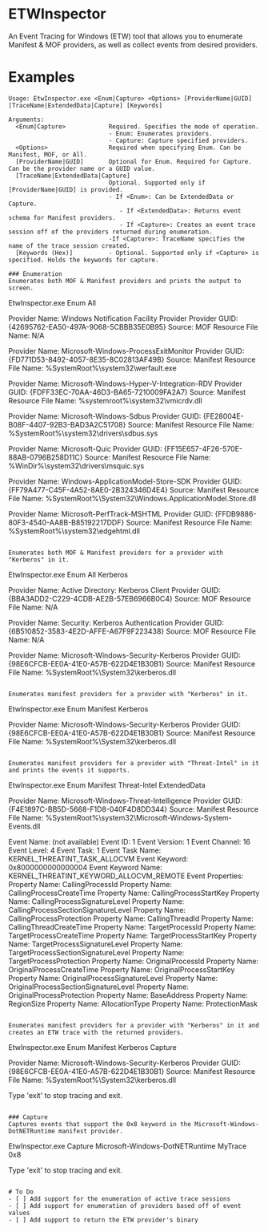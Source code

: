 # ETWInspector
An Event Tracing for Windows (ETW) tool that allows you to enumerate Manifest & MOF providers, as well as collect events from desired providers. 

# Examples
```
Usage: EtwInspector.exe <Enum|Capture> <Options> [ProviderName|GUID] [TraceName|ExtendedData|Capture] [Keywords]

Arguments:
  <Enum|Capture>            Required. Specifies the mode of operation.
                            - Enum: Enumerates providers.
                            - Capture: Capture specified providers.
  <Options>                 Required when specifying Enum. Can be Manifest, MOF, or All.
  [ProviderName|GUID]       Optional for Enum. Required for Capture. Can be the provider name or a GUID value.
  [TraceName|ExtendedData|Capture]
                            Optional. Supported only if [ProviderName|GUID] is provided.
                            - If <Enum>: Can be ExtendedData or Capture.
                               - If <ExtendedData>: Returns event schema for Manifest providers.
                               - If <Capture>: Creates an event trace session off of the providers returned during enumeration.
                            -If <Capture>: TraceName specifies the name of the trace session created.
  [Keywords (Hex)]          - Optional. Supported only if <Capture> is specified. Holds the keywords for capture.

### Enumeration
Enumerates both MOF & Manifest providers and prints the output to screen. 

```
EtwInspector.exe Enum All

Provider Name: Windows Notification Facility Provider
Provider GUID: {42695762-EA50-497A-9068-5CBBB35E0B95}
Source: MOF
Resource File Name: N/A

Provider Name: Microsoft-Windows-ProcessExitMonitor
Provider GUID: {FD771D53-8492-4057-8E35-8C02813AF49B}
Source: Manifest
Resource File Name: %SystemRoot%\system32\werfault.exe

Provider Name: Microsoft-Windows-Hyper-V-Integration-RDV
Provider GUID: {FDFF33EC-70AA-46D3-BA65-7210009FA2A7}
Source: Manifest
Resource File Name: %systemroot%\system32\vmicrdv.dll

Provider Name: Microsoft-Windows-Sdbus
Provider GUID: {FE28004E-B08F-4407-92B3-BAD3A2C51708}
Source: Manifest
Resource File Name: %SystemRoot%\system32\drivers\sdbus.sys

Provider Name: Microsoft-Quic
Provider GUID: {FF15E657-4F26-570E-88AB-0796B258D11C}
Source: Manifest
Resource File Name: %WinDir%\system32\drivers\msquic.sys

Provider Name: Windows-ApplicationModel-Store-SDK
Provider GUID: {FF79A477-C45F-4A52-8AE0-2B324346D4E4}
Source: Manifest
Resource File Name: %SystemRoot%\System32\Windows.ApplicationModel.Store.dll

Provider Name: Microsoft-PerfTrack-MSHTML
Provider GUID: {FFDB9886-80F3-4540-AA8B-B85192217DDF}
Source: Manifest
Resource File Name: %SystemRoot%\system32\edgehtml.dll
```

Enumerates both MOF & Manifest providers for a provider with "Kerberos" in it. 

```
EtwInspector.exe Enum All Kerberos

Provider Name: Active Directory: Kerberos Client
Provider GUID: {BBA3ADD2-C229-4CDB-AE2B-57EB6966B0C4}
Source: MOF
Resource File Name: N/A

Provider Name: Security: Kerberos Authentication
Provider GUID: {6B510852-3583-4E2D-AFFE-A67F9F223438}
Source: MOF
Resource File Name: N/A

Provider Name: Microsoft-Windows-Security-Kerberos
Provider GUID: {98E6CFCB-EE0A-41E0-A57B-622D4E1B30B1}
Source: Manifest
Resource File Name: %SystemRoot%\System32\kerberos.dll
```

Enumerates manifest providers for a provider with "Kerberos" in it. 

```
EtwInspector.exe Enum Manifest Kerberos

Provider Name: Microsoft-Windows-Security-Kerberos
Provider GUID: {98E6CFCB-EE0A-41E0-A57B-622D4E1B30B1}
Source: Manifest
Resource File Name: %SystemRoot%\System32\kerberos.dll
```

Enumerates manifest providers for a provider with "Threat-Intel" in it and prints the events it supports.

```
EtwInspector.exe Enum Manifest Threat-Intel ExtendedData

Provider Name: Microsoft-Windows-Threat-Intelligence
Provider GUID: {F4E1897C-BB5D-5668-F1D8-040F4D8DD344}
Source: Manifest
Resource File Name: %SystemRoot%\system32\Microsoft-Windows-System-Events.dll

Event Name: (not available)
Event ID: 1
Event Version: 1
Event Channel: 16
Event Level: 4
Event Task: 1
Event Task Name: KERNEL_THREATINT_TASK_ALLOCVM
Event Keyword: 0x8000000000000004
Event Keyword Name: KERNEL_THREATINT_KEYWORD_ALLOCVM_REMOTE
Event Properties:
Property Name: CallingProcessId
Property Name: CallingProcessCreateTime
Property Name: CallingProcessStartKey
Property Name: CallingProcessSignatureLevel
Property Name: CallingProcessSectionSignatureLevel
Property Name: CallingProcessProtection
Property Name: CallingThreadId
Property Name: CallingThreadCreateTime
Property Name: TargetProcessId
Property Name: TargetProcessCreateTime
Property Name: TargetProcessStartKey
Property Name: TargetProcessSignatureLevel
Property Name: TargetProcessSectionSignatureLevel
Property Name: TargetProcessProtection
Property Name: OriginalProcessId
Property Name: OriginalProcessCreateTime
Property Name: OriginalProcessStartKey
Property Name: OriginalProcessSignatureLevel
Property Name: OriginalProcessSectionSignatureLevel
Property Name: OriginalProcessProtection
Property Name: BaseAddress
Property Name: RegionSize
Property Name: AllocationType
Property Name: ProtectionMask
```

Enumerates manifest providers for a provider with "Kerberos" in it and creates an ETW trace with the returned providers. 

```
EtwInspector.exe Enum Manifest Kerberos Capture

Provider Name: Microsoft-Windows-Security-Kerberos
Provider GUID: {98E6CFCB-EE0A-41E0-A57B-622D4E1B30B1}
Source: Manifest
Resource File Name: %SystemRoot%\System32\kerberos.dll

Type 'exit' to stop tracing and exit.
```

### Capture
Captures events that support the 0x8 keyword in the Microsoft-Windows-DotNETRuntime manifest provider. 

```
EtwInspector.exe Capture Microsoft-Windows-DotNETRuntime MyTrace 0x8

Type 'exit' to stop tracing and exit.
```

# To Do
- [ ] Add support for the enumeration of active trace sessions
- [ ] Add support for enumeration of providers based off of event values
- [ ] Add support to return the ETW provider's binary
